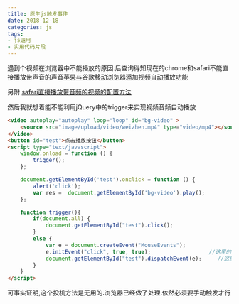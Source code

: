 ```yaml
---
title: 原生js触发事件
date: 2018-12-18
categories: js
tags: 
- js运用
- 实用代码片段
---
```


遇到个视频在浏览器中不能播放的原因.后查询得知现在的chrome和safari不能直接播放带声音的声音[苹果与谷歌移动浏览器添加视频自动播放功能](https://m.huanqiu.com/r/MV8wXzk0Nzc2MDRfNjEyXzE0NzQ1OTMxODA=)

另附 [safari直接播放带音频的视频的配置方法](http://www.zanmeishi.com/help/20.html)

然后我就想着能不能利用jQuery中的trigger来实现视频音频自动播放
```html
<video autoplay="autoplay" loop="loop" id="bg-video" >
    <source src="image/upload/video/weizhen.mp4" type="video/mp4"></source>
</video>
<button id="test">点击播放按钮</button>
<script type="text/javascript">
    window.onload = function () {
        trigger();
    };

    document.getElementById('test').onclick = function () {
        alert('click');
        var res =  document.getElementById('bg-video').play();
    };

    function trigger(){
        if(document.all) {
            document.getElementById("test").click();
        }
        else {
            var e = document.createEvent("MouseEvents");
            e.initEvent("click", true, true);　　　　　　　　　　　//这里的click可以换成你想触发的行为
            document.getElementById("test").dispatchEvent(e);　　　//这里的clickME可以换成你想触发行为的DOM结点
        }
    }
</script>
```
可事实证明,这个投机方法是无用的.浏览器已经做了处理.依然必须要手动触发才行

